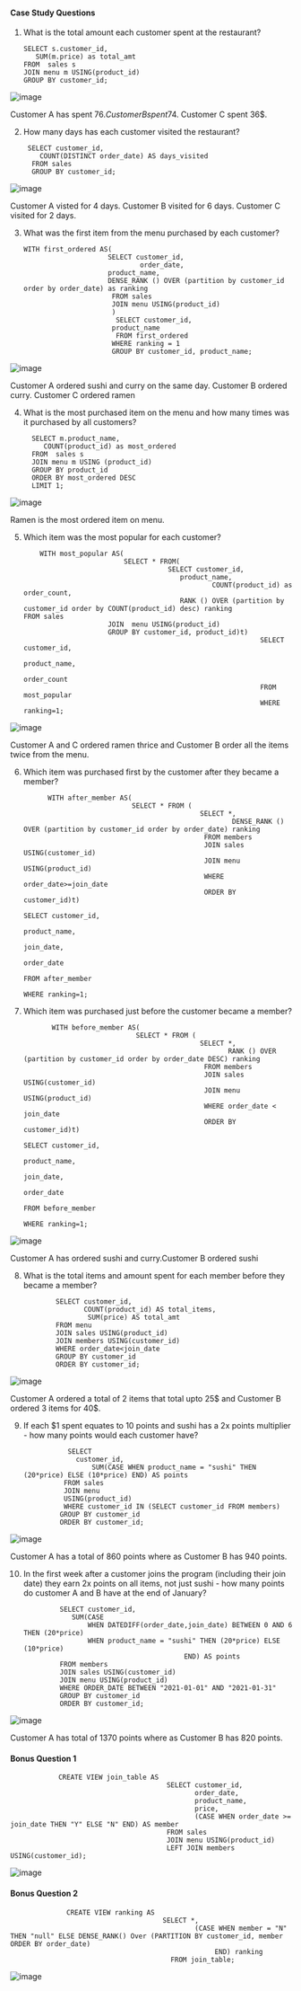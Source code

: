 #### Case Study Questions
1. What is the total amount each customer spent at the restaurant?

       SELECT s.customer_id,
	      SUM(m.price) as total_amt
       FROM  sales s
       JOIN menu m USING(product_id)
       GROUP BY customer_id;

![image](https://user-images.githubusercontent.com/104596844/172214535-6f29c786-f8b2-44c2-b75b-ea7f8d21fc34.png)

Customer A has spent 76$.
Customer B spent 74$.
Customer C spent 36$.

2. How many days has each customer visited the restaurant?
            
        SELECT customer_id,
	       COUNT(DISTINCT order_date) AS days_visited
         FROM sales
         GROUP BY customer_id;
                   
 ![image](https://user-images.githubusercontent.com/104596844/172209697-d6745c10-fe37-4261-a002-637e44e8a7fb.png)

Customer A visted for 4 days.
Customer B visited for 6 days.
Customer C visited for 2 days.

3. What was the first item from the menu purchased by each customer?

       WITH first_ordered AS(
                            SELECT customer_id,
                                    order_date,
		                    product_name,
		                    DENSE_RANK () OVER (partition by customer_id order by order_date) as ranking
                             FROM sales 
                             JOIN menu USING(product_id)
                             )
                              SELECT customer_id, 
		                     product_name
                              FROM first_ordered
                             WHERE ranking = 1
                             GROUP BY customer_id, product_name;
		      
![image](https://user-images.githubusercontent.com/104596844/172213229-27268434-d881-4a4b-b1f8-09d2a0fea570.png)

Customer A ordered sushi and curry on the same day.
Customer B ordered curry.
Customer C ordered ramen

4. What is the most purchased item on the menu and how many times was it purchased by all customers?

         SELECT m.product_name,
	        COUNT(product_id) as most_ordered
         FROM  sales s
         JOIN menu m USING (product_id)
         GROUP BY product_id
         ORDER BY most_ordered DESC
         LIMIT 1;
			    
![image](https://user-images.githubusercontent.com/104596844/172215105-1cfef268-c0fb-482a-ae72-cb3718125388.png)

Ramen is the most ordered item on menu.

5. Which item was the most popular for each customer?

           WITH most_popular AS(
                                SELECT * FROM(
	                                       SELECT customer_id,
		                                      product_name,
                                                      COUNT(product_id) as order_count,
		                                      RANK () OVER (partition by customer_id order by COUNT(product_id) desc) ranking                                                               FROM sales
	                        JOIN  menu USING(product_id)
	                        GROUP BY customer_id, product_id)t)
                                                                  SELECT customer_id,
		                                                          product_name,
                                                                          order_count
                                                                  FROM most_popular
                                                                  WHERE ranking=1;
							   
![image](https://user-images.githubusercontent.com/104596844/172216242-2877937e-06f0-40fd-9e2f-c5d99d80ee80.png)

Customer A and C ordered ramen thrice and Customer B order all the items twice from the menu.

6. Which item was purchased first by the customer after they became a member?

             WITH after_member AS(
                                  SELECT * FROM (
                                                   SELECT *,
                                                           DENSE_RANK () OVER (partition by customer_id order by order_date) ranking
                                                    FROM members
                                                    JOIN sales USING(customer_id)
                                                    JOIN menu USING(product_id)
                                                    WHERE order_date>=join_date
                                                    ORDER BY customer_id)t)
                                                                         SELECT customer_id,
		                                                                product_name,
                                                                                join_date,
                                                                                order_date
                                                                         FROM after_member
                                                                         WHERE ranking=1;                 
							

7. Which item was purchased just before the customer became a member?
                             
              WITH before_member AS(
                                   SELECT * FROM (
                                                   SELECT *, 
                                                          RANK () OVER (partition by customer_id order by order_date DESC) ranking
                                                    FROM members
                                                    JOIN sales USING(customer_id)
                                                    JOIN menu USING(product_id)
                                                    WHERE order_date < join_date
                                                    ORDER BY customer_id)t)
                                                                         SELECT customer_id,
	                                                                        product_name,
                                                                                 join_date,
                                                                                  order_date
                                                                         FROM before_member
                                                                         WHERE ranking=1;
								       
![image](https://user-images.githubusercontent.com/104596844/172222614-51564d71-9d0a-4a6a-88c6-b942ac5a1c0b.png)

Customer A has ordered sushi and curry.Customer B ordered sushi

8. What is the total items and amount spent for each member before they became a member?

               SELECT customer_id,
                      COUNT(product_id) AS total_items,
                       SUM(price) AS total_amt
               FROM menu
               JOIN sales USING(product_id)
               JOIN members USING(customer_id)
               WHERE order_date<join_date
               GROUP BY customer_id
               ORDER BY customer_id;
					    
![image](https://user-images.githubusercontent.com/104596844/172223155-b136b3eb-fd28-48d0-b370-9f6982a6c247.png)

Customer A ordered a total of 2 items that total upto 25$ and Customer B ordered 3 items for  40$.

9. If each $1 spent equates to 10 points and sushi has a 2x points multiplier - how many points would each customer have?

                  SELECT
	                customer_id,
                        SUM(CASE WHEN product_name = "sushi" THEN (20*price) ELSE (10*price) END) AS points
                 FROM sales
                 JOIN menu
                 USING(product_id)
                 WHERE customer_id IN (SELECT customer_id FROM members)
                GROUP BY customer_id
                ORDER BY customer_id;
		
![image](https://user-images.githubusercontent.com/104596844/172223720-8432f174-c5eb-4b52-ab02-20318c131bed.png)

Customer A has a total of 860 points where as Customer B has 940 points.

10. In the first week after a customer joins the program (including their join date) they earn 2x points on all items, not just sushi - how many points do customer A and B have at the end of January?

                 SELECT customer_id,
	                SUM(CASE
		                WHEN DATEDIFF(order_date,join_date) BETWEEN 0 AND 6 THEN (20*price)
		                WHEN product_name = "sushi" THEN (20*price) ELSE (10*price)
                                                END) AS points
                 FROM members
                 JOIN sales USING(customer_id)
                 JOIN menu USING(product_id)
                 WHERE ORDER_DATE BETWEEN "2021-01-01" AND "2021-01-31"
                 GROUP BY customer_id
                 ORDER BY customer_id;
				     
![image](https://user-images.githubusercontent.com/104596844/172224340-a292abe2-069d-462a-a386-38d82e01104f.png)

Customer A has total of 1370 points where as Customer B has 820 points.

#### Bonus Question 1

                CREATE VIEW join_table AS
                                           SELECT customer_id,
                                                  order_date,
                                                  product_name,
                                                  price,
                                                  (CASE WHEN order_date >= join_date THEN "Y" ELSE "N" END) AS member
                                           FROM sales
                                           JOIN menu USING(product_id)
                                           LEFT JOIN members USING(customer_id);

![image](https://user-images.githubusercontent.com/104596844/172226122-bceb07f4-769c-435e-8c47-ba7faec9edef.png)

#### Bonus Question 2

                  CREATE VIEW ranking AS
                                          SELECT *, 
                                                  (CASE WHEN member = "N" THEN "null" ELSE DENSE_RANK() Over (PARTITION BY customer_id, member ORDER BY order_date)
                                                       END) ranking
                                            FROM join_table;
					       
![image](https://user-images.githubusercontent.com/104596844/172226436-4ab0ba3e-f48a-4f0b-afed-d8744ccb4b91.png)




